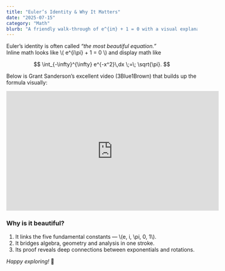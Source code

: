 ```yaml
---
title: "Euler’s Identity & Why It Matters"
date: "2025-07-15"
category: "Math"
blurb: "A friendly walk-through of e^{iπ} + 1 = 0 with a visual explanation."
---
```


Euler’s identity is often called *“the most beautiful equation.”*  
Inline math looks like \\( e^{i\pi} + 1 = 0 \\) and display math like

$$
\int_{-\infty}^{\infty} e^{-x^2}\,dx \;=\; \sqrt{\pi}.
$$

Below is Grant Sanderson’s excellent video (3Blue1Brown) that builds up the
formula visually:

<iframe width="560" height="315"
        src="https://www.youtube.com/embed/d4EgbgTm0Bg"
        title="3Blue1Brown — Euler's identity"
        frameborder="0"
        allowfullscreen></iframe>

### Why is it beautiful?

1. It links the five fundamental constants — \\(e, i, \pi, 0, 1\\).
2. It bridges algebra, geometry and analysis in one stroke.
3. Its proof reveals deep connections between exponentials and rotations.

*Happy exploring!* 🧮
